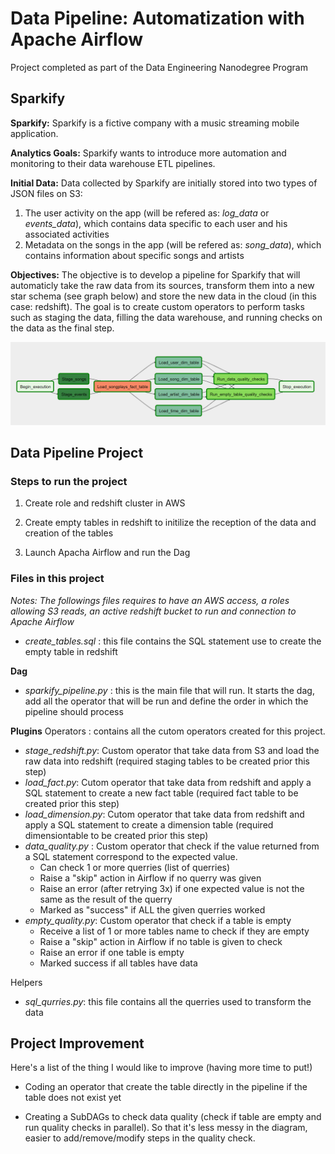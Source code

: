 # Data Pipeline: Automatization with Apache Airflow
Project completed as part of the Data Engineering Nanodegree Program

## Sparkify

**Sparkify:** Sparkify is a fictive company with a music streaming mobile application.

**Analytics Goals:** Sparkify wants to introduce more automation and monitoring to their data warehouse ETL pipelines. 

**Initial Data:** Data collected by Sparkify are initially stored into two types of JSON files on S3: 

1. The user activity on the app (will be refered as: *log_data* or *events_data*), which contains data specific to each user and his associated activities
2. Metadata on the songs in the app (will be refered as: *song_data*), which contains information about specific songs and artists

**Objectives:** The objective is to develop a pipeline for Sparkify that will automaticly take the raw data from its sources, transform them into a new star schema (see graph below) and store the new data in the cloud (in this case: redshift). The goal is to create custom operators to perform tasks such as staging the data, filling the data warehouse, and running checks on the data as the final step.

![Schema of the relational database - Data Modeling](pipeline_dags.PNG)

## Data Pipeline Project

### Steps to run the project

1. Create role and redshift cluster in AWS

2. Create empty tables in redshift to initilize the reception of the data and creation of the tables

3. Launch Apacha Airflow and run the Dag

### Files in this project

*Notes: The followings files requires to have an AWS access, a roles allowing S3 reads, an active redshift bucket to run and connection to Apache Airflow*

- *create_tables.sql* : this file contains the SQL statement use to create the empty table in redshift

**Dag**
- *sparkify_pipeline.py* : this is the main file that will run. It starts the dag, add all the operator that will be run and define the order in which the pipeline should process

**Plugins**
Operators : contains all the cutom operators created for this project.
- *stage_redshift.py*: Custom operator that take data from S3 and load the raw data into redshift (required staging tables to be created prior this step)
- *load_fact.py*:  Cutom operator that take data from redshift and apply a SQL statement to create a new fact table (required fact table to be created prior this step)
- *load_dimension.py*: Cutom operator that take data from redshift and apply a SQL statement to create a dimension table (required dimensiontable to be created prior this step)
- *data_quality.py* : Custom operator that check if the value returned from a SQL statement correspond to the expected value. 
	-  Can check 1 or more querries (list of querries)
	-  Raise a "skip" action in Airflow if no querry was given
	-  Raise an error (after retrying 3x) if one expected value is not the same as the result of the querry
	-  Marked as "success" if ALL the given querries worked
- *empty_quality.py*: Custom operator that check if a table is empty
	- Receive a list of 1 or more tables name to check if they are empty
	- Raise a "skip" action in Airflow if no table is given to check
	- Raise an error if one table is empty
	- Marked success if all tables have data

Helpers
- *sql_qurries.py*: this file contains all the querries used to transform the data 

## Project Improvement
Here's a list of the thing I would like to improve (having more time to put!)
- Coding an operator that create the table directly in the pipeline if the table does not exist yet

- Creating a SubDAGs to check data quality (check if table are empty and run quality checks in parallel). So that it's less messy in the diagram, easier to add/remove/modify steps in the quality check. 